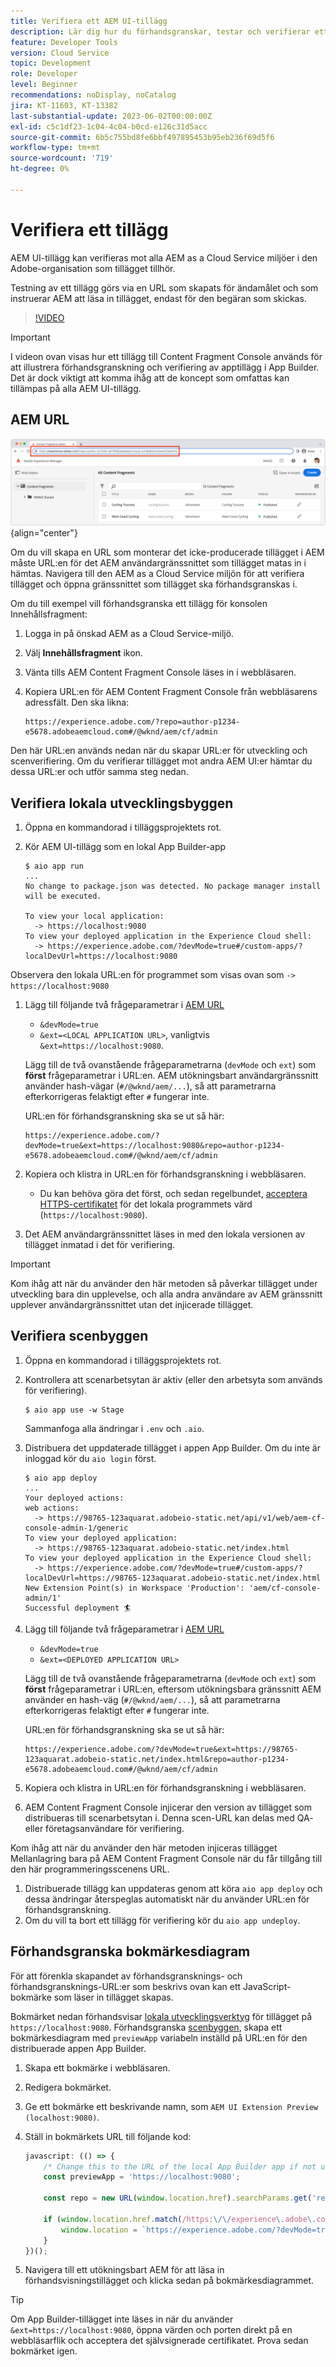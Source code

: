 ```yaml
---
title: Verifiera ett AEM UI-tillägg
description: Lär dig hur du förhandsgranskar, testar och verifierar ett AEM UI-tillägg innan du distribuerar till produktion.
feature: Developer Tools
version: Cloud Service
topic: Development
role: Developer
level: Beginner
recommendations: noDisplay, noCatalog
jira: KT-11603, KT-13382
last-substantial-update: 2023-06-02T00:00:00Z
exl-id: c5c1df23-1c04-4c04-b0cd-e126c31d5acc
source-git-commit: 6b5c755bd8fe6bbf497895453b95eb236f69d5f6
workflow-type: tm+mt
source-wordcount: '719'
ht-degree: 0%

---
```


# Verifiera ett tillägg

AEM UI-tillägg kan verifieras mot alla AEM as a Cloud Service miljöer i den Adobe-organisation som tillägget tillhör.

Testning av ett tillägg görs via en URL som skapats för ändamålet och som instruerar AEM att läsa in tillägget, endast för den begäran som skickas.

>[!VIDEO](https://video.tv.adobe.com/v/3412877?quality=12&learn=on)

>[!IMPORTANT]
>
> I videon ovan visas hur ett tillägg till Content Fragment Console används för att illustrera förhandsgranskning och verifiering av apptillägg i App Builder. Det är dock viktigt att komma ihåg att de koncept som omfattas kan tillämpas på alla AEM UI-tillägg.

## AEM URL

![URL för AEM Content Fragment Console](./assets/verify/content-fragment-console-url.png){align="center"}

Om du vill skapa en URL som monterar det icke-producerade tillägget i AEM måste URL:en för det AEM användargränssnittet som tillägget matas in i hämtas. Navigera till den AEM as a Cloud Service miljön för att verifiera tillägget och öppna gränssnittet som tillägget ska förhandsgranskas i.

Om du till exempel vill förhandsgranska ett tillägg för konsolen Innehållsfragment:

1. Logga in på önskad AEM as a Cloud Service-miljö.
2. Välj __Innehållsfragment__ ikon.
3. Vänta tills AEM Content Fragment Console läses in i webbläsaren.
4. Kopiera URL:en för AEM Content Fragment Console från webbläsarens adressfält. Den ska likna:

   ```
   https://experience.adobe.com/?repo=author-p1234-e5678.adobeaemcloud.com#/@wknd/aem/cf/admin
   ```

Den här URL:en används nedan när du skapar URL:er för utveckling och scenverifiering. Om du verifierar tillägget mot andra AEM UI:er hämtar du dessa URL:er och utför samma steg nedan.

## Verifiera lokala utvecklingsbyggen

1. Öppna en kommandorad i tilläggsprojektets rot.
1. Kör AEM UI-tillägg som en lokal App Builder-app

   ```shell
   $ aio app run
   ...
   No change to package.json was detected. No package manager install will be executed.
   
   To view your local application:
     -> https://localhost:9080
   To view your deployed application in the Experience Cloud shell:
     -> https://experience.adobe.com/?devMode=true#/custom-apps/?localDevUrl=https://localhost:9080
   ```

Observera den lokala URL:en för programmet som visas ovan som `-> https://localhost:9080`

1. Lägg till följande två frågeparametrar i [AEM URL](#aem-ui-url)
   + `&devMode=true`
   + `&ext=<LOCAL APPLICATION URL>`, vanligtvis `&ext=https://localhost:9080`.

   Lägg till de två ovanstående frågeparametrarna (`devMode` och `ext`) som __först__ frågeparametrar i URL:en. AEM utökningsbart användargränssnitt använder hash-vägar (`#/@wknd/aem/...`), så att parametrarna efterkorrigeras felaktigt efter `#` fungerar inte.

   URL:en för förhandsgranskning ska se ut så här:

   ```
   https://experience.adobe.com/?devMode=true&ext=https://localhost:9080&repo=author-p1234-e5678.adobeaemcloud.com#/@wknd/aem/cf/admin
   ```

2. Kopiera och klistra in URL:en för förhandsgranskning i webbläsaren.

   + Du kan behöva göra det först, och sedan regelbundet, [acceptera HTTPS-certifikatet](https://developer.adobe.com/uix/docs/services/aem-cf-console-admin/extension-development/#accepting-the-certificate-first-time-users) för det lokala programmets värd (`https://localhost:9080`).

3. Det AEM användargränssnittet läses in med den lokala versionen av tillägget inmatad i det för verifiering.

>[!IMPORTANT]
>
>Kom ihåg att när du använder den här metoden så påverkar tillägget under utveckling bara din upplevelse, och alla andra användare av AEM gränssnitt upplever användargränssnittet utan det injicerade tillägget.

## Verifiera scenbyggen

1. Öppna en kommandorad i tilläggsprojektets rot.
1. Kontrollera att scenarbetsytan är aktiv (eller den arbetsyta som används för verifiering).

   ```shell
   $ aio app use -w Stage
   ```

   Sammanfoga alla ändringar i `.env` och `.aio`.

1. Distribuera det uppdaterade tillägget i appen App Builder. Om du inte är inloggad kör du `aio login` först.

   ```shell
   $ aio app deploy
   ...
   Your deployed actions:
   web actions:
     -> https://98765-123aquarat.adobeio-static.net/api/v1/web/aem-cf-console-admin-1/generic 
   To view your deployed application:
     -> https://98765-123aquarat.adobeio-static.net/index.html
   To view your deployed application in the Experience Cloud shell:
     -> https://experience.adobe.com/?devMode=true#/custom-apps/?localDevUrl=https://98765-123aquarat.adobeio-static.net/index.html
   New Extension Point(s) in Workspace 'Production': 'aem/cf-console-admin/1'
   Successful deployment 🏄
   ```

1. Lägg till följande två frågeparametrar i [AEM URL](#aem-ui-url)
   + `&devMode=true`
   + `&ext=<DEPLOYED APPLICATION URL>`

   Lägg till de två ovanstående frågeparametrarna (`devMode` och `ext`) som __först__ frågeparametrar i URL:en, eftersom utökningsbara gränssnitt AEM använder en hash-väg (`#/@wknd/aem/...`), så att parametrarna efterkorrigeras felaktigt efter `#` fungerar inte.

   URL:en för förhandsgranskning ska se ut så här:

   ```
   https://experience.adobe.com/?devMode=true&ext=https://98765-123aquarat.adobeio-static.net/index.html&repo=author-p1234-e5678.adobeaemcloud.com#/@wknd/aem/cf/admin
   ```

1. Kopiera och klistra in URL:en för förhandsgranskning i webbläsaren.
1. AEM Content Fragment Console injicerar den version av tillägget som distribueras till scenarbetsytan i. Denna scen-URL kan delas med QA- eller företagsanvändare för verifiering.

Kom ihåg att när du använder den här metoden injiceras tillägget Mellanlagring bara på AEM Content Fragment Console när du får tillgång till den här programmeringsscenens URL.

1. Distribuerade tillägg kan uppdateras genom att köra `aio app deploy` och dessa ändringar återspeglas automatiskt när du använder URL:en för förhandsgranskning.
1. Om du vill ta bort ett tillägg för verifiering kör du `aio app undeploy`.

## Förhandsgranska bokmärkesdiagram

För att förenkla skapandet av förhandsgransknings- och förhandsgransknings-URL:er som beskrivs ovan kan ett JavaScript-bokmärke som läser in tillägget skapas.

Bokmärket nedan förhandsvisar [lokala utvecklingsverktyg](#verify-local-development-builds) för tillägget på `https://localhost:9080`. Förhandsgranska [scenbyggen](#verify-stage-builds), skapa ett bokmärkesdiagram med `previewApp` variabeln inställd på URL:en för den distribuerade appen App Builder.

1. Skapa ett bokmärke i webbläsaren.
2. Redigera bokmärket.
3. Ge ett bokmärke ett beskrivande namn, som `AEM UI Extension Preview (localhost:9080)`.
4. Ställ in bokmärkets URL till följande kod:

   ```javascript
   javascript: (() => {
       /* Change this to the URL of the local App Builder app if not using https://localhost:9080 */
       const previewApp = 'https://localhost:9080';
   
       const repo = new URL(window.location.href).searchParams.get('repo');
   
       if (window.location.href.match(/https:\/\/experience\.adobe\.com\/.*\/aem\/cf\/(editor|admin)\/.*/i)) {
           window.location = `https://experience.adobe.com/?devMode=true&ext=${previewApp}&repo=${repo}${window.location.hash}`;
       } 
   })();
   ```

5. Navigera till ett utökningsbart AEM för att läsa in förhandsvisningstillägget och klicka sedan på bokmärkesdiagrammet.

>[!TIP]
>
> Om App Builder-tillägget inte läses in när du använder `&ext=https://localhost:9080`, öppna värden och porten direkt på en webbläsarflik och acceptera det självsignerade certifikatet. Prova sedan bokmärket igen.
